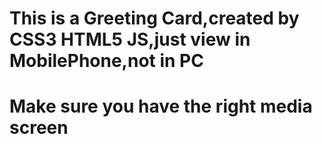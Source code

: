 # This is a Greeting Card,created by CSS3 HTML5 JS,just view in MobilePhone,not in PC
# Make sure you have the right media screen